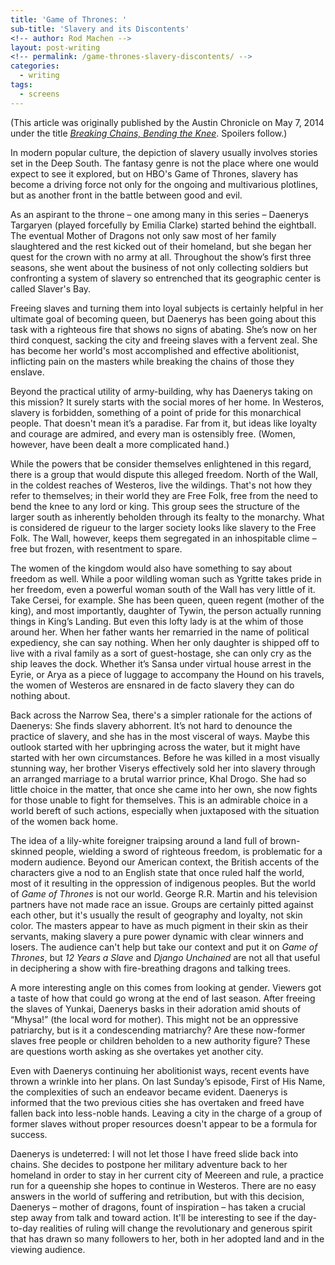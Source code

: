 ```yaml
---
title: 'Game of Thrones: '
sub-title: 'Slavery and its Discontents'
<!-- author: Rod Machen -->
layout: post-writing
<!-- permalink: /game-thrones-slavery-discontents/ -->
categories:
  - writing
tags:
  - screens
---
```

(This article was originally published by the Austin Chronicle on May 7, 2014 under the title [*Breaking Chains, Bending the Knee*](http://www.austinchronicle.com/daily/screens/2014-05-07/breaking-chains-bending-the-knee/). Spoilers follow.)  
<!-- <img class="alignright size-medium wp-image-646" src="http://words.rodmachen.com/wp-content/uploads/2014/05/Daenerys-300x211.jpg" alt="Daenerys" width="300" height="211" /> -->
In modern popular culture, the depiction of slavery usually involves stories set in the Deep South. The fantasy genre is not the place where one would expect to see it explored, but on HBO's Game of Thrones, slavery has become a driving force not only for the ongoing and multivarious plotlines, but as another front in the battle between good and evil.<!--more-->

As an aspirant to the throne – one among many in this series – Daenerys Targaryen (played forcefully by Emilia Clarke) started behind the eightball. The eventual Mother of Dragons not only saw most of her family slaughtered and the rest kicked out of their homeland, but she began her quest for the crown with no army at all. Throughout the show’s first three seasons, she went about the business of not only collecting soldiers but confronting a system of slavery so entrenched that its geographic center is called Slaver's Bay.

Freeing slaves and turning them into loyal subjects is certainly helpful in her ultimate goal of becoming queen, but Daenerys has been going about this task with a righteous fire that shows no signs of abating. She’s now on her third conquest, sacking the city and freeing slaves with a fervent zeal. She has become her world's most accomplished and effective abolitionist, inflicting pain on the masters while breaking the chains of those they enslave.

Beyond the practical utility of army-building, why has Daenerys taking on this mission? It surely starts with the social mores of her home. In Westeros, slavery is forbidden, something of a point of pride for this monarchical people. That doesn't mean it’s a paradise. Far from it, but ideas like loyalty and courage are admired, and every man is ostensibly free. (Women, however, have been dealt a more complicated hand.)

While the powers that be consider themselves enlightened in this regard, there is a group that would dispute this alleged freedom. North of the Wall, in the coldest reaches of Westeros, live the wildings. That's not how they refer to themselves; in their world they are Free Folk, free from the need to bend the knee to any lord or king. This group sees the structure of the larger south as inherently beholden through its fealty to the monarchy. What is considered de rigueur to the larger society looks like slavery to the Free Folk. The Wall, however, keeps them segregated in an inhospitable clime – free but frozen, with resentment to spare.

The women of the kingdom would also have something to say about freedom as well. While a poor wildling woman such as Ygritte takes pride in her freedom, even a powerful woman south of the Wall has very little of it. Take Cersei, for example. She has been queen, queen regent (mother of the king), and most importantly, daughter of Tywin, the person actually running things in King’s Landing. But even this lofty lady is at the whim of those around her. When her father wants her remarried in the name of political expediency, she can say nothing. When her only daughter is shipped off to live with a rival family as a sort of guest-hostage, she can only cry as the ship leaves the dock. Whether it’s Sansa under virtual house arrest in the Eyrie, or Arya as a piece of luggage to accompany the Hound on his travels, the women of Westeros are ensnared in de facto slavery they can do nothing about.

Back across the Narrow Sea, there's a simpler rationale for the actions of Daenerys: She finds slavery abhorrent. It’s not hard to denounce the practice of slavery, and she has in the most visceral of ways. Maybe this outlook started with her upbringing across the water, but it might have started with her own circumstances. Before he was killed in a most visually stunning way, her brother Viserys effectively sold her into slavery through an arranged marriage to a brutal warrior prince, Khal Drogo. She had so little choice in the matter, that once she came into her own, she now fights for those unable to fight for themselves. This is an admirable choice in a world bereft of such actions, especially when juxtaposed with the situation of the women back home.

The idea of a lily-white foreigner traipsing around a land full of brown-skinned people, wielding a sword of righteous freedom, is problematic for a modern audience. Beyond our American context, the British accents of the characters give a nod to an English state that once ruled half the world, most of it resulting in the oppression of indigenous peoples. But the world of *Game of Thrones* is not our world. George R.R. Martin and his television partners have not made race an issue. Groups are certainly pitted against each other, but it's usually the result of geography and loyalty, not skin color. The masters appear to have as much pigment in their skin as their servants, making slavery a pure power dynamic with clear winners and losers. The audience can't help but take our context and put it on *Game of Thrones*, but *12 Years a Slave* and *Django Unchained* are not all that useful in deciphering a show with fire-breathing dragons and talking trees.

A more interesting angle on this comes from looking at gender. Viewers got a taste of how that could go wrong at the end of last season. After freeing the slaves of Yunkai, Daenerys basks in their adoration amid shouts of “Mhysa!” (the local word for mother). This might not be an oppressive patriarchy, but is it a condescending matriarchy? Are these now-former slaves free people or children beholden to a new authority figure? These are questions worth asking as she overtakes yet another city.

Even with Daenerys continuing her abolitionist ways, recent events have thrown a wrinkle into her plans. On last Sunday’s episode, First of His Name, the complexities of such an endeavor became evident. Daenerys is informed that the two previous cities she has overtaken and freed have fallen back into less-noble hands. Leaving a city in the charge of a group of former slaves without proper resources doesn't appear to be a formula for success.

Daenerys is undeterred: I will not let those I have freed slide back into chains. She decides to postpone her military adventure back to her homeland in order to stay in her current city of Meereen and rule, a practice run for a queenship she hopes to continue in Westeros. There are no easy answers in the world of suffering and retribution, but with this decision, Daenerys – mother of dragons, fount of inspiration – has taken a crucial step away from talk and toward action. It'll be interesting to see if the day-to-day realities of ruling will change the revolutionary and generous spirit that has drawn so many followers to her, both in her adopted land and in the viewing audience.